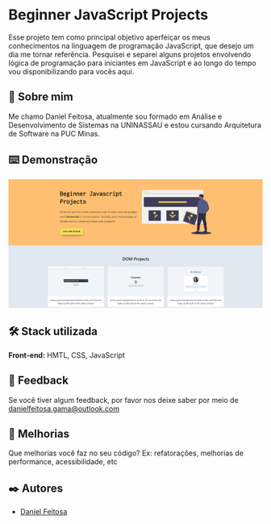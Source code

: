 
# Beginner JavaScript Projects

Esse projeto tem como principal objetivo aperfeiçar os meus conhecimentos na linguagem de programação  JavaScript, que desejo um dia me tornar referência.
Pesquisei e separei alguns projetos envolvendo lógica de programação para iniciantes em JavaScript e ao longo do tempo vou disponibilizando para vocês aqui.

## 🚀 Sobre mim
Me chamo Daniel Feitosa, atualmente sou formado em Análise e Desenvolvimento de Sistemas na UNINASSAU e estou cursando Arquitetura de Software na PUC Minas.
## ⌨️ Demonstração

<img src=".\images\js.PNG" alt="javascript" title="javascript">


## 🛠️ Stack utilizada

**Front-end:** HMTL, CSS, JavaScript


## 📄 Feedback

Se você tiver algum feedback, por favor nos deixe saber por meio de danielfeitosa.gama@outlook.com
## 📌 Melhorias

Que melhorias você faz no seu código? Ex: refatorações, melhorias de performance, acessibilidade, etc


## ✒️ Autores

- [Daniel Feitosa](https://github.com/danielfeitosa4)

